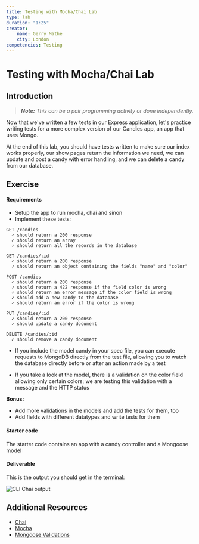 ```yaml
---
title: Testing with Mocha/Chai Lab
type: lab
duration: "1:25"
creator:
    name: Gerry Mathe
    city: London
competencies: Testing
---
```


# Testing with Mocha/Chai Lab

## Introduction

> ***Note:*** _This can be a pair programming activity or done independently._

Now that we've written a few tests in our Express application, let's practice writing tests for a more complex version of our Candies app, an app that uses Mongo.

At the end of this lab, you should have tests written to make sure our index works properly, our show pages return the information we need, we can update and post a candy with error handling, and we can delete a candy from our database.



## Exercise

#### Requirements

- Setup the app to run mocha, chai and sinon
- Implement these tests:


```
GET /candies
  ✓ should return a 200 response
  ✓ should return an array
  ✓ should return all the records in the database

GET /candies/:id
  ✓ should return a 200 response
  ✓ should return an object containing the fields "name" and "color"

POST /candies
  ✓ should return a 200 response
  ✓ should return a 422 response if the field color is wrong
  ✓ should return an error message if the color field is wrong
  ✓ should add a new candy to the database
  ✓ should return an error if the color is wrong

PUT /candies/:id
  ✓ should return a 200 response
  ✓ should update a candy document

DELETE /candies/:id
  ✓ should remove a candy document
```

* If you include the model candy in your spec file, you can execute requests to MongoDB directly from the test file, allowing you to watch the database directly before or after an action made by a test

* If you take a look at the model, there is a validation on the color field allowing only certain colors; we are testing this validation with a message and the HTTP status

**Bonus:**
- Add more validations in the models and add the tests for them, too
- Add fields with different datatypes and write tests for them

#### Starter code

The starter code contains an app with a candy controller and a Mongoose model

#### Deliverable


This is the output you should get in the terminal:

![CLI Chai output](http://s23.postimg.org/vt62cg1l7/Screen_Shot_2015_08_12_at_17_13_50.png)


## Additional Resources

- [Chai](http://chaijs.com/)
- [Mocha](https://mochajs.org/)
- [Mongoose Validations](http://mongoosejs.com/docs/validation.html)



